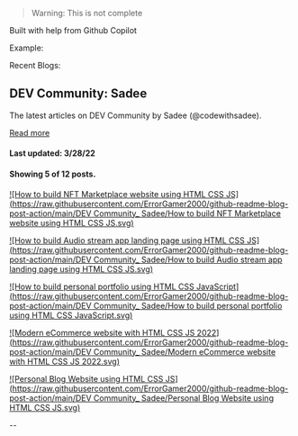 > Warning: This is not complete

Built with help from Github Copilot

Example:

Recent Blogs:

<!-- blog-post-list:start -->
## DEV Community: Sadee

The latest articles on DEV Community by Sadee (@codewithsadee).

[Read more](https://dev.to/codewithsadee)

#### Last updated: 3/28/22

#### Showing 5 of 12 posts.

[![How to build NFT Marketplace website using HTML CSS JS](https://raw.githubusercontent.com/ErrorGamer2000/github-readme-blog-post-action/main/DEV Community_ Sadee/How to build NFT Marketplace website using HTML CSS JS.svg)](https://dev.to/codewithsadee/how-to-build-nft-marketplace-website-using-html-css-js-kh7)

[![How to build Audio stream app landing page using HTML CSS JS](https://raw.githubusercontent.com/ErrorGamer2000/github-readme-blog-post-action/main/DEV Community_ Sadee/How to build Audio stream app landing page using HTML CSS JS.svg)](https://dev.to/codewithsadee/how-to-build-audio-stream-app-landing-page-using-html-css-js-1960)

[![How to build personal portfolio using HTML CSS JavaScript](https://raw.githubusercontent.com/ErrorGamer2000/github-readme-blog-post-action/main/DEV Community_ Sadee/How to build personal portfolio using HTML CSS JavaScript.svg)](https://dev.to/codewithsadee/how-to-build-personal-portfolio-using-html-css-javascript-37e2)

[![Modern eCommerce website with HTML CSS JS 2022](https://raw.githubusercontent.com/ErrorGamer2000/github-readme-blog-post-action/main/DEV Community_ Sadee/Modern eCommerce website with HTML CSS JS 2022.svg)](https://dev.to/codewithsadee/modern-ecommerce-website-with-html-css-js-2022-142i)

[![Personal Blog Website using HTML CSS JS](https://raw.githubusercontent.com/ErrorGamer2000/github-readme-blog-post-action/main/DEV Community_ Sadee/Personal Blog Website using HTML CSS JS.svg)](https://dev.to/codewithsadee/personal-blog-website-using-html-css-js-2en2)



--
